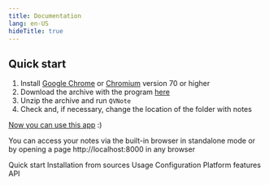 ```yaml
---
title: Documentation
lang: en-US
hideTitle: true
---
```


<div class="row">
<div class="col-12 col-md-8 order-2 order-md-1">

## Quick start

1. Install [Google Chrome](https://www.google.com/chrome) or [Chromium](https://www.chromium.org/getting-involved/download-chromium) version 70 or higher
2. Download the archive with the program [here](/ru/download/)
3. Unzip the archive and run ```QVNote```
4. Check and, if necessary, change the location of the folder with notes

[Now you can use this app](/docs/usage.html) :)

<div class="alert alert-info mb-0 pb-0 font-italic">

You can access your notes via the built-in browser in standalone mode or by opening a page http://localhost:8000 in any browser

</div>

</div>
<div class="col-12 col-md-4 order-1 order-md-2 mb-4 mb-sm-0">
<div class="list-group" style="position: sticky; top: 1rem;">
  <router-link to="/docs/" class="list-group-item list-group-item-action active">Quick start</router-link>
  <router-link to="/docs/sources.html" class="list-group-item list-group-item-action">Installation from sources</router-link>
  <router-link to="/docs/usage.html" class="list-group-item list-group-item-action">Usage</router-link>
  <router-link to="/docs/configuration.html" class="list-group-item list-group-item-action">Configuration</router-link>
  <router-link to="/docs/platform_features.html" class="list-group-item list-group-item-action">Platform features</router-link>
  <router-link to="/docs/api.html" class="list-group-item list-group-item-action">API</router-link>
</div>
</div>


</div>
